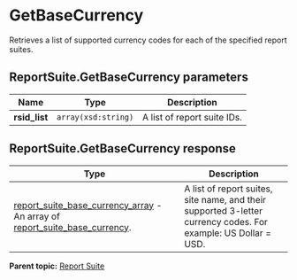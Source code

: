 # GetBaseCurrency

Retrieves a list of supported currency codes for each of the specified report suites.

## ReportSuite.GetBaseCurrency parameters

|Name|Type|Description|
|----|----|-----------|
| **rsid_list** | `array(xsd:string)` |A list of report suite IDs.|

## ReportSuite.GetBaseCurrency response

|Type|Description|
|----|-----------|
|  [report_suite_base_currency_array](../../data_types/r_report_suite_base_currency_array.md#) - An array of [report_suite_base_currency](../../data_types/r_report_suite_base_currency.md#). |A list of report suites, site name, and their supported 3-letter currency codes. For example: US Dollar = USD.|

**Parent topic:** [Report Suite](../../methods/report_suite/r_methods_reportsuite.md)

